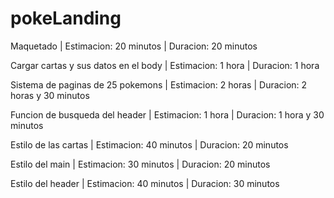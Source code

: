 # pokeLanding
  Maquetado | Estimacion: 20 minutos | Duracion: 20 minutos

  Cargar cartas y sus datos en el body | Estimacion: 1 hora | Duracion: 1 hora

  Sistema de paginas de 25 pokemons | Estimacion: 2 horas | Duracion: 2 horas y 30 minutos

  Funcion de busqueda del header | Estimacion: 1 hora | Duracion: 1 hora y 30 minutos

  Estilo de las cartas | Estimacion: 40 minutos | Duracion: 20 minutos

  Estilo del main | Estimacion: 30 minutos | Duracion: 20 minutos

  Estilo del header | Estimacion: 40 minutos | Duracion: 30 minutos
